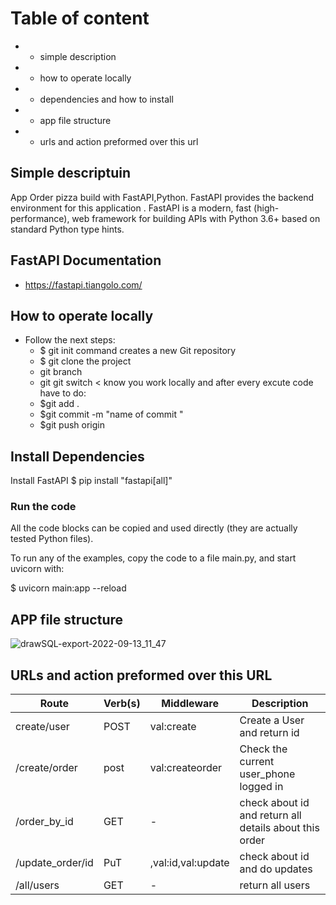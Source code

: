 # Table of content 
* -	simple description 
* -	how to operate locally 
* -	dependencies and how to install 
* -	app file structure 
* -	urls and action preformed over this url 

## Simple descriptuin 

App  Order pizza  build with FastAPI,Python.
FastAPI provides the backend environment for this application .
FastAPI is a modern, fast (high-performance), web framework for building APIs with Python 3.6+ based on standard Python type hints.


## FastAPI Documentation

* https://fastapi.tiangolo.com/

## 	How to operate locally

* Follow the next steps:
   * $ git init  command creates a new Git repository
   * $ git clone the project
   * git branch <branch name>
   * git git switch < <branch name>
   know you work locally and after every excute code have to do:
    * $git add .
    * $git commit -m "name of commit "
    * $git push origin <branch name>


## Install Dependencies
  Install FastAPI
    $ pip install "fastapi[all]"
    
   ### Run the code
All the code blocks can be copied and used directly (they are actually tested Python files).

To run any of the examples, copy the code to a file main.py, and start uvicorn with:

  $ uvicorn main:app --reload
  

## APP file structure 

![drawSQL-export-2022-09-13_11_47](https://user-images.githubusercontent.com/62572088/190031820-2c1985f4-5e91-42a9-aaec-1e0a8eda32bd.png)





## URLs and action preformed over this URL

| Route | Verb(s) | Middleware | Description |
| ------------- | ------------- | ------------- | ------------- |
| create/user | POST | val:create | Create a User and return id |
| /create/order | post | val:createorder | Check the current user_phone logged in |
| /order_by_id | GET | - | check about id and return all details about this order|
| /update_order/id| PuT | ,val:id,val:update| check about id and do updates |
| /all/users | GET | - | return all users |


 













<br>

